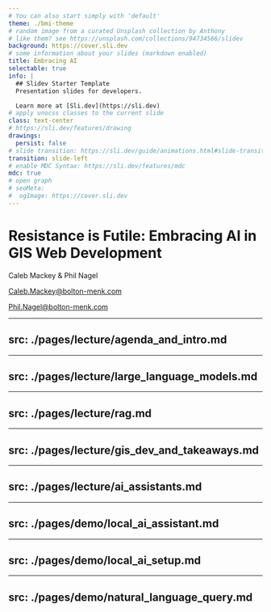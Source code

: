 ```yaml
---
# You can also start simply with 'default'
theme: ./bmi-theme
# random image from a curated Unsplash collection by Anthony
# like them? see https://unsplash.com/collections/94734566/slidev
background: https://cover.sli.dev
# some information about your slides (markdown enabled)
title: Embracing AI
selectable: true
info: |
  ## Slidev Starter Template
  Presentation slides for developers.

  Learn more at [Sli.dev](https://sli.dev)
# apply unocss classes to the current slide
class: text-center
# https://sli.dev/features/drawing
drawings:
  persist: false
# slide transition: https://sli.dev/guide/animations.html#slide-transitions
transition: slide-left
# enable MDC Syntax: https://sli.dev/features/mdc
mdc: true
# open graph
# seoMeta:
#  ogImage: https://cover.sli.dev
---
```


# Resistance is Futile: Embracing AI in GIS Web Development

Caleb Mackey & Phil Nagel


[Caleb.Mackey@bolton-menk.com](mailto:caleb.mackey@bolton-menk.com)

[Phil.Nagel@bolton-menk.com](mailto:phil.nagel@bolton-menk.com)


---
src: ./pages/lecture/agenda_and_intro.md
---

---
src: ./pages/lecture/large_language_models.md
---

---
src: ./pages/lecture/rag.md
---

---
src: ./pages/lecture/gis_dev_and_takeaways.md
---

---
src: ./pages/lecture/ai_assistants.md
---

---
src: ./pages/demo/local_ai_assistant.md
---

---
src: ./pages/demo/local_ai_setup.md
---

---
src: ./pages/demo/natural_language_query.md
---

<Toc text-sm minDepth="1" maxDepth="2" />
